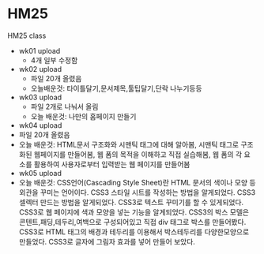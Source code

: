 # HM25
HM25 class

* wk01 upload
  * 4개 일부 수정함
* wk02 upload
  * 파일 20개 올렸음
  * 오늘배운것: 타이틀달기,문서제목,툴팁달기,단락 나누기등등
* wk03 upload
  * 파일 2개로 나눠서 올림
  * 오늘 배운것: 나만의 홈페이지 만들기
* wk04 upload
 * 파일 20개 올렸음
 * 오늘 배운것: HTML문서 구조화와 시맨틱 태그에 대해 알아봄,
               시맨틱 태그로 구조화된 웹페이지를 만들어봄,
               웹 폼의 목적을 이해하고 직접 실습해봄,
               웹 폼의 각 요소를 활용하여 사용자로부터 입력받는 웹 페이지를 만들어봄
* wk05 upload
 * 오늘 배운것: CSS언어(Cascading Style Sheet)란 HTML 문서의 색이나 모양 등 외관을 꾸미는 언어이다.
               CSS3 스타일 시트를 작성하는 방법을 알게되었다.
               CSS3 셀렉터 만드는 방법을 알게되었다.
               CSS3로 텍스트 꾸미기를 할 수 있게되었다.
               CSS3로 웹 페이지에 색과 모양을 넣는 기능을 알게되었다.
               CSS3의 박스 모델은 콘텐트,패딩,테두리,여백으로 구성되어있고 직접 div 태그로 박스를 만들어봤다.
               CSS3로 HTML 태그의 배경과 테두리를 이용해서 박스테두리를 다양한모양으로 만들었다.
               CSS3로 글자에 그림자 효과를 넣어 만들어 보았다.
